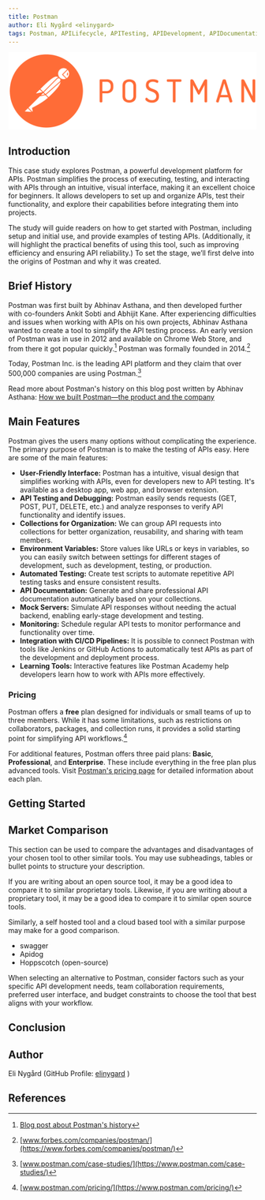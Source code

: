```yaml
---
title: Postman
author: Eli Nygård <elinygard>
tags: Postman, APILifecycle, APITesting, APIDevelopment, APIDocumentation, RESTAPI, GraphQL, 
---
```


![Postman Logo](../../../../../assets/postman/Postman-logo-orange-2021.png)

## Introduction

This case study explores Postman, a powerful development platform for APIs. Postman simplifies the process of executing, testing, and interacting with APIs through an intuitive, visual interface, making it an excellent choice for beginners. It allows developers to set up and organize APIs, test their functionality, and explore their capabilities before integrating them into projects.

The study will guide readers on how to get started with Postman, including setup and initial use, and provide examples of testing APIs. (Additionally, it will highlight the practical benefits of using this tool, such as improving efficiency and ensuring API reliability.) To set the stage, we’ll first delve into the origins of Postman and why it was created.

## Brief History

Postman was first built by Abhinav Asthana, and then developed further with co-founders Ankit Sobti and Abhijit Kane. After experiencing difficulties and issues when working with APIs on his own projects, Abhinav Asthana wanted to create a tool to simplify the API testing process. An early version of Postman was in use in 2012 and available on Chrome Web Store, and from there it got popular quickly.[^1] Postman was formally founded in 2014.[^2]

Today, Postman Inc. is the leading API platform and they claim that over 500,000 companies are using Postman.[^3]

Read more about Postman's history on this blog post written by Abhinav Asthana: [How we built Postman—the product and the company](https://blog.postman.com/how-we-built-postman-product-and-company/)

## Main Features

Postman gives the users many options without complicating the experience. The primary purpose of Postman is to make the testing of APIs easy. Here are some of the main features:

- **User-Friendly Interface:** Postman has a intuitive, visual design that simplifies working with APIs, even for developers new to API testing. It's available as a desktop app, web app, and browser extension.
- **API Testing and Debugging:** Postman easily sends requests (GET, POST, PUT, DELETE, etc.) and analyze responses to verify API functionality and identify issues.
- **Collections for Organization:** We can group API requests into collections for better organization, reusability, and sharing with team members.
- **Environment Variables:** Store values like URLs or keys in variables, so you can easily switch between settings for different stages of development, such as development, testing, or production.
- **Automated Testing:** Create test scripts to automate repetitive API testing tasks and ensure consistent results.
- **API Documentation:** Generate and share professional API documentation automatically based on your collections.
- **Mock Servers:** Simulate API responses without needing the actual backend, enabling early-stage development and testing.
- **Monitoring:** Schedule regular API tests to monitor performance and functionality over time.
- **Integration with CI/CD Pipelines:** It is possible to connect Postman with tools like Jenkins or GitHub Actions to automatically test APIs as part of the development and deployment process.
- **Learning Tools:** Interactive features like Postman Academy help developers learn how to work with APIs more effectively.

### Pricing

Postman offers a **free** plan designed for individuals or small teams of up to three members. While it has some limitations, such as restrictions on collaborators, packages, and collection runs, it provides a solid starting point for simplifying API workflows.[^4]

For additional features, Postman offers three paid plans: **Basic**, **Professional**, and **Enterprise**. These include everything in the free plan plus advanced tools. Visit [Postman's pricing page](https://www.postman.com/pricing/) for detailed information about each plan.

## Getting Started

## Market Comparison

This section can be used to compare the advantages and disadvantages of your chosen tool to other similar tools. You may use subheadings, tables or bullet points to structure your description.

If you are writing about an open source tool, it may be a good idea to compare it to similar proprietary tools. Likewise, if you are writing about a proprietary tool, it may be a good idea to compare it to similar open source tools.

Similarly, a self hosted tool and a cloud based tool with a similar purpose may make for a good comparison.

- swagger
- Apidog
- Hoppscotch (open-source)

When selecting an alternative to Postman, consider factors such as your specific API development needs, team collaboration requirements, preferred user interface, and budget constraints to choose the tool that best aligns with your workflow.

## Conclusion

## Author

Eli Nygård (GitHub Profile: [elinygard](https://github.com/elinygard) )

## References

[^1]: [Blog post about Postman's history](https://blog.postman.com/how-we-built-postman-product-and-company/)

[^2]: [www.forbes.com/companies/postman/](https://www.forbes.com/companies/postman/)

[^3]: [www.postman.com/case-studies/](https://www.postman.com/case-studies/)

[^4]: [www.postman.com/pricing/](https://www.postman.com/pricing/)
